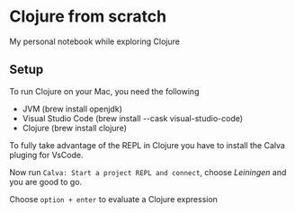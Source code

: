 # Clojure from scratch

My personal notebook while exploring Clojure

## Setup

To run Clojure on your Mac, you need the following
- JVM (brew install openjdk)
- Visual Studio Code (brew install --cask visual-studio-code)
- Clojure (brew install clojure)

To fully take advantage of the REPL in Clojure you have to install the Calva pluging for VsCode.

Now run `Calva: Start a project REPL and connect`, choose *Leiningen* and you are good to go.

Choose `option + enter` to evaluate a Clojure expression

